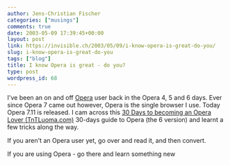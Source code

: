 ```yaml
---
author: Jens-Christian Fischer
categories: ["musings"]
comments: true
date: 2003-05-09 17:39:45+00:00
layout: post
link: https://invisible.ch/2003/05/09/i-know-opera-is-great-do-you/
slug: i-know-opera-is-great-do-you
tags: ["blog"]
title: I know Opera is great - do you?
type: post
wordpress_id: 68
---
```


I've been an on and off [Opera](https://www.opera.com) user back in the Opera 4, 5 and 6 days. Ever since Opera 7 came out however, Opera is the single browser I use.  Today Opera 7.11 is released. I cam across this
[30 Days to becoming an Opera Lover (TnTLuoma.com)](https://tntluoma.com/opera/lover/6/) 30-days guide to Opera (the 6 version) and learnt a few tricks along the way. 

If you aren't an Opera user yet, go over and read it, and then convert.

If you are using Opera - go there and learn something new
